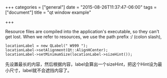 +++
categories = ["general"]
date = "2015-08-26T11:37:47-06:00"
tags = ["document"]
title = "qt window example"

+++

Resource files are compiled into the application's executable, so they can't get lost. When we refer to resources, we use the path prefix :/ (colon slash),

	locationLabel = new QLabel(" W999 ");
    locationLabel->setAlignment(Qt::AlignHCenter);
    locationLabel->setMinimumSize(locationLabel->sizeHint());

先设置最长的内容，然后根据内容，label会算出一个sizeHint，把这个Hint设为最小尺寸，label就不会遮挡内容了。
